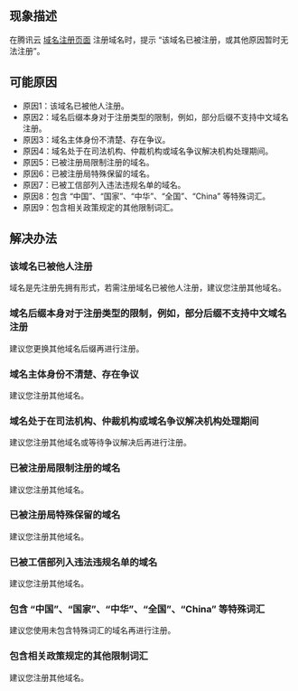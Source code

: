 ## 现象描述
在腾讯云 [域名注册页面](https://buy.cloud.tencent.com/domain?from=console) 注册域名时，提示 “该域名已被注册，或其他原因暂时无法注册”。


## 可能原因
- 原因1：该域名已被他人注册。
- 原因2：域名后缀本身对于注册类型的限制，例如，部分后缀不支持中文域名注册。
- 原因3：域名主体身份不清楚、存在争议。
- 原因4：域名处于在司法机构、仲裁机构或域名争议解决机构处理期间。
- 原因5：已被注册局限制注册的域名。
- 原因6：已被注册局特殊保留的域名。
- 原因7：已被工信部列入违法违规名单的域名。
- 原因8：包含 “中国”、“国家”、“中华”、“全国”、“China” 等特殊词汇。
- 原因9：包含相关政策规定的其他限制词汇。

## 解决办法
### 该域名已被他人注册
域名是先注册先拥有形式，若需注册域名已被他人注册，建议您注册其他域名。

### 域名后缀本身对于注册类型的限制，例如，部分后缀不支持中文域名注册
建议您更换其他域名后缀再进行注册。

### 域名主体身份不清楚、存在争议
建议您注册其他域名。

### 域名处于在司法机构、仲裁机构或域名争议解决机构处理期间
建议您注册其他域名或等待争议解决后再进行注册。

### 已被注册局限制注册的域名
建议您注册其他域名。


### 已被注册局特殊保留的域名
建议您注册其他域名。

### 已被工信部列入违法违规名单的域名
建议您注册其他域名。

### 包含 “中国”、“国家”、“中华”、“全国”、“China” 等特殊词汇
建议您使用未包含特殊词汇的域名再进行注册。

### 包含相关政策规定的其他限制词汇
建议您注册其他域名。


